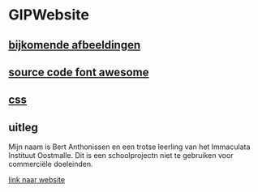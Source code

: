 # GIPWebsite

## [bijkomende afbeeldingen](images)

## [source code font awesome](FontAwesome)

## [css](style)

## uitleg

Mijn naam is Bert Anthonissen en een trotse leerling van het Immaculata Instituut Oostmalle. Dit is een schoolprojectn niet te gebruiken voor commerciële doeleinden.



[link naar website](https://berta-immalle.github.io/GIPWebsite/)